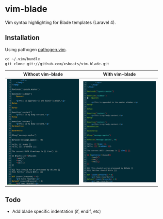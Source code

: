 # vim-blade #

Vim syntax highlighting for Blade templates (Laravel 4).

Installation
------------

Using pathogen 
[pathogen.vim](https://github.com/tpope/vim-pathogen).  

    cd ~/.vim/bundle
    git clone git://github.com/xsbeats/vim-blade.git

Without vim-blade | With vim-blade
------------------|---------------
![before](screenshots/without.png) | ![after](screenshots/with.png)


Todo
----
- Add blade specific indentation (if, endif, etc)
